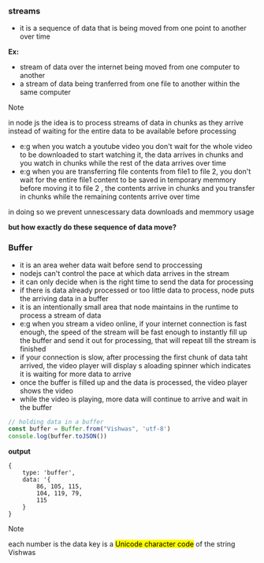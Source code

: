 ### streams
- it is a sequence of data that is being moved from one point to another over time

**Ex:**
- stream of data over the internet being moved from one computer to another
- a stream of data being tranferred from one file to another within the same computer

> [!NOTE]
> in node js the idea is to process streams of data in chunks as they arrive instead of waiting for the entire data to be available before processing
- e:g when you watch a youtube video you don't wait for the whole video to be downloaded to start watching it, the data arrives in chunks and you watch in chunks while the rest of the data arrives over time
- e:g when you are transferring file contents from file1 to file 2, you don't wait for the entire file1 content to be saved in temporary memmory before moving it to file 2 , the contents arrive in chunks and you transfer in chunks while the remaining contents arrive over time

in doing so we prevent unnescessary data downloads and memmory usage

**but how exactly do these sequence of data move?**

### Buffer
- it is an area weher data wait before send to proccessing
- nodejs can't control the pace at which data arrives in the stream
- it can only decide when is the right time to send the data for processing
- if there is data already processed or too little data to process, node puts the arriving data in a buffer
- it is an intentionally small area that node maintains in the runtime to process a stream of data
- e:g when you stream a video online, if your internet connection is fast enough, the speed of the stream will be fast enough to instantly fill up the buffer and send it out for processing, that will repeat till the stream is finished
- if your connection is slow, after processing the first chunk of data taht arrived, the video player will display s aloading spinner which indicates it is waiting for more data to arrive
- once the buffer is filled up and the data is processed, the video player shows the video
- while the video is playing, more data will continue to arrive and wait in the buffer

```js
// holding data in a buffer
const buffer = Buffer.from("Vishwas", 'utf-8')
console.log(buffer.toJSON())
```
**output**
```
{ 
    type: 'buffer',
    data: '{
        86, 105, 115,
        104, 119, 79,
        115
    }
}
```
> [!NOTE]
> each number is the data key is a <mark>Unicode character code</mark> of the string Vishwas